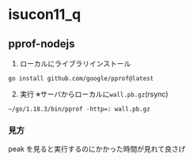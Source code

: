 # isucon11_q

## pprof-nodejs

1. ローカルにライブラリインストール

```
go install github.com/google/pprof@latest
```

2. 実行 ※サーバからローカルに`wall.pb.gz`(rsync)

```
~/go/1.18.3/bin/pprof -http=: wall.pb.gz
```

### 見方

peak を見ると実行するのにかかった時間が見れて良さげ
